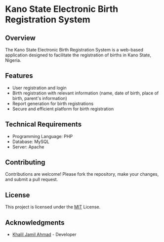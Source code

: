 # Kano State Electronic Birth Registration System

## Overview
The Kano State Electronic Birth Registration System is a web-based application designed to facilitate the registration of births in Kano State, Nigeria.

## Features
- User registration and login
- Birth registration with relevant information (name, date of birth, place of birth, parent's information)
- Report generation for birth registrations
- Secure and efficient platform for birth registration

## Technical Requirements
- Programming Language: PHP
- Database: MySQL
- Server: Apache

## Contributing
Contributions are welcome! Please fork the repository, make your changes, and submit a pull request.

## License
This project is licensed under the [MIT]([https://github.com](https://github.com/tafieda/kano-e-birth-system/edit/main/LICENSE)) License.

## Acknowledgments
- [Khalil Jamil Ahmad](https://github.com/tafieda) - Developer

